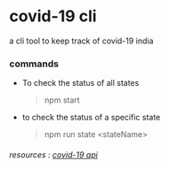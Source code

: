# covid-19 cli

a cli tool to keep track of covid-19 india

### commands

- To check the status of all states
  > npm start
- to check the status of a specific state
  > npm run state \<stateName\>

###### resources : [covid-19 api](https://api.covid19india.org/)
